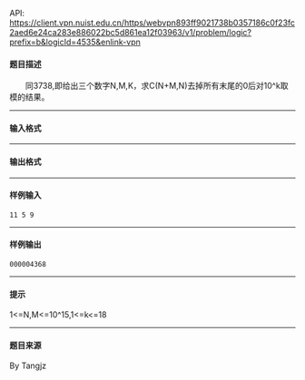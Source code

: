 API: https://client.vpn.nuist.edu.cn/https/webvpn893ff9021738b0357186c0f23fc2aed6e24ca283e886022bc5d861ea12f03963/v1/problem/logic?prefix=b&logicId=4535&enlink-vpn

#### 题目描述

　　同3738,即给出三个数字N,M,K，求C(N+M,N)去掉所有末尾的0后对10^k取模的结果。

---

#### 输入格式

---

#### 输出格式

---

#### 样例输入
```
11 5 9
```

---

#### 样例输出
```
000004368
```

---

#### 提示

1<=N,M<=10^15,1<=k<=18

---

#### 题目来源

By Tangjz
